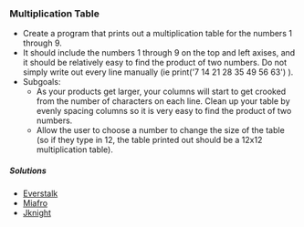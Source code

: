 ### Multiplication Table
- Create a program that prints out a multiplication table for the numbers 1 through 9.
- It should include the numbers 1 through 9 on the top and left axises, and it should be relatively easy to find the product of two numbers. Do not simply write out every line manually (ie print('7 14 21 28 35 49 56 63') ).
- Subgoals:
  - As your products get larger, your columns will start to get crooked from the number of characters on each line. Clean up your table by evenly spacing columns so it is very easy to find the product of two numbers.
  - Allow the user to choose a number to change the size of the table (so if they type in 12, the table printed out should be a 12x12 multiplication table).

##### Solutions
- [Everstalk](https://github.com/Everstalk/BP/blob/master/Multiplication-Table.py)
- [Miafro](https://github.com/miafro/Python-Beginner-Projects/blob/master/Multiplication%20Table/MultiplicationChart.java)
- [Jknight](https://github.com/Jknight85/MultiplicationTables/blob/master/MultiplicationTables/MultiplicationTables.cpp)
